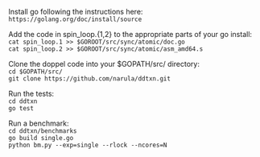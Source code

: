 Install go following the instructions here:<br>
`https://golang.org/doc/install/source`

Add the code in spin_loop.{1,2} to the appropriate parts of your go install:<br>
`cat spin_loop.1 >> $GOROOT/src/sync/atomic/doc.go`<br>
`cat spin_loop.2 >> $GOROOT/src/sync/atomic/asm_amd64.s`

Clone the doppel code into your $GOPATH/src/ directory:<br>
`cd $GOPATH/src/`<br>
`git clone https://github.com/narula/ddtxn.git`

Run the tests:<br>
`cd ddtxn`<br>
`go test`

Run a benchmark:<br>
`cd ddtxn/benchmarks`<br>
`go build single.go`<br>
`python bm.py --exp=single --rlock --ncores=N`